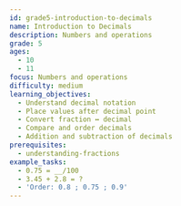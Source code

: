 ```yaml
---
id: grade5-introduction-to-decimals
name: Introduction to Decimals
description: Numbers and operations
grade: 5
ages:
  - 10
  - 11
focus: Numbers and operations
difficulty: medium
learning_objectives:
  - Understand decimal notation
  - Place values after decimal point
  - Convert fraction ↔ decimal
  - Compare and order decimals
  - Addition and subtraction of decimals
prerequisites:
  - understanding-fractions
example_tasks:
  - 0.75 = __/100
  - 3.45 + 2.8 = ?
  - 'Order: 0.8 ; 0.75 ; 0.9'
---
```

